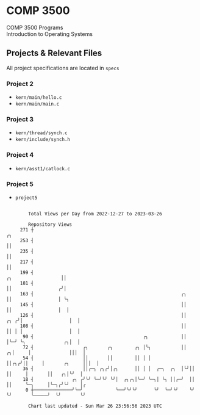 # COMP 3500
COMP 3500 Programs  
Introduction to Operating Systems  
## Projects & Relevant Files
All project specifications are located in `specs`
### Project 2
- `kern/main/hello.c`
- `kern/main/main.c`
### Project 3
- `kern/thread/synch.c`
- `kern/include/synch.h`
### Project 4
- `kern/asst1/catlock.c`
### Project 5
- `project5`

```

        Total Views per Day from 2022-12-27 to 2023-03-26

        Repository Views
     271 ┼                                                                                     ╭╮
     253 ┤                                                                                     ││
     235 ┤                                                                                     ││
     217 ┤                                                                                     ││
     199 ┤                                                                 ╭╮                  ││
     181 ┤                                                                 ││                 ╭╯│
     163 ┤                                                      ╭╮         ││                 │ ╰╮
     145 ┤                                                      ││         ││                 │  │
     126 ┤                                                      ││     ╭╮ ╭╯│                 │  │
     108 ┤                                                      ││     ││ │ │                 │  │
      90 ┤                                        ╭╮            ││     │╰─╯ ╰╮              ╭╮│  │
      72 ┤                  ╭╮       ╭╮        ╭╮ │╰╮           ││   ╭╮│     │              │││  │
      54 ┤                  ││       ││        ││ │ │           ││╭╮╭╯││     │       ╭╮     │││  │
      36 ┤                  ││╭─╮ ╭╮╭╯│╭╮      ││ │ │  ╭─╮  ╭╮  │╰╯││ ││     │       ││   ╭╮│╰╯  │
      18 ┤              ╭╮ ╭╯╰╯ ╰─╯╰╯ ╰╯│  ╭╮╭╮│╰─╯ ╰─╮│ ╰╮ ││╭─╯  ││ ││     ╰─╮     │╰─╮╭╯╰╯    │╭
       0 ┼──────────────╯╰─╯            ╰──╯╰╯╰╯      ╰╯  ╰─╯╰╯    ╰╯ ╰╯       ╰─────╯  ╰╯       ╰╯

        Chart last updated - Sun Mar 26 23:56:56 2023 UTC
        
```
